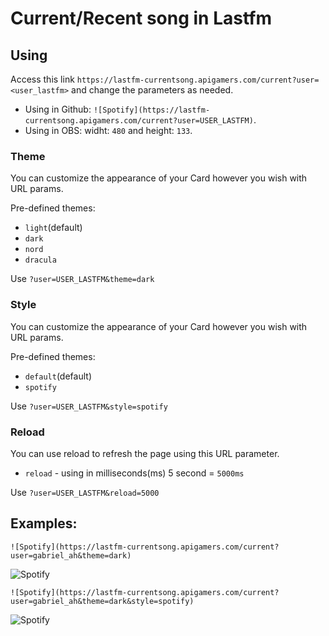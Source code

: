 # Current/Recent song in Lastfm

## Using

Access this link `https://lastfm-currentsong.apigamers.com/current?user=<user_lastfm>` and change the parameters as needed. 

- Using in Github: `![Spotify](https://lastfm-currentsong.apigamers.com/current?user=USER_LASTFM)`. 
- Using in OBS: widht: `480` and height: `133`.


### Theme

You can customize the appearance of your Card however you wish with URL params.

Pre-defined themes:

- `light`(default)
- `dark`
- `nord`
- `dracula`

Use `?user=USER_LASTFM&theme=dark`

### Style

You can customize the appearance of your Card however you wish with URL params.

Pre-defined themes:

- `default`(default)
- `spotify`

Use `?user=USER_LASTFM&style=spotify`

### Reload

You can use reload to refresh the page using this URL parameter.

- `reload` - using in milliseconds(ms) 5 second = `5000ms`

Use `?user=USER_LASTFM&reload=5000`

## Examples:

`![Spotify](https://lastfm-currentsong.apigamers.com/current?user=gabriel_ah&theme=dark)`

![Spotify](https://lastfm-currentsong.apigamers.com/current?user=gabriel_ah&theme=dark)

`![Spotify](https://lastfm-currentsong.apigamers.com/current?user=gabriel_ah&theme=dark&style=spotify)`

![Spotify](https://lastfm-currentsong.apigamers.com/current?user=gabriel_ah&theme=dark&style=spotify)

